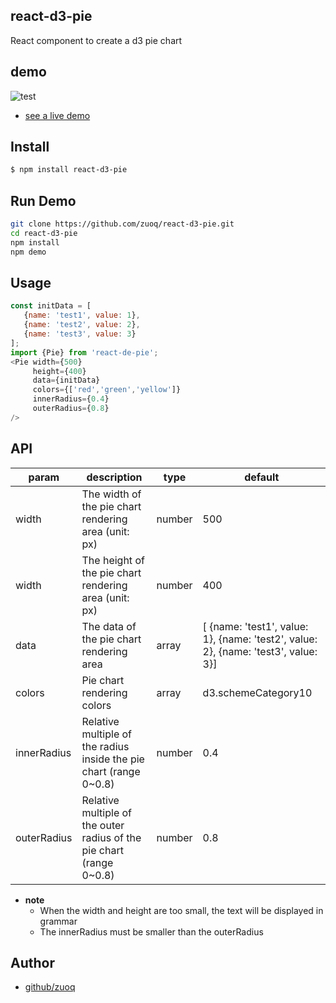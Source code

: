 ## react-d3-pie
React component to create a d3 pie chart

## demo
![test](https://dev.anumbrella.net/pic/pie-demo.png)

* [see a live demo](https://dev.anumbrella.net/pie/index.html)


## Install
```sh
$ npm install react-d3-pie
```

## Run Demo
```sh
git clone https://github.com/zuoq/react-d3-pie.git
cd react-d3-pie
npm install
npm demo
```



## Usage

```js
const initData = [
   {name: 'test1', value: 1},
   {name: 'test2', value: 2},
   {name: 'test3', value: 3}
];
import {Pie} from 'react-de-pie';
<Pie width={500}
     height={400}
     data={initData}
     colors={['red','green','yellow']}
     innerRadius={0.4}
     outerRadius={0.8}
/>

```

## API

|  param         |    description               |   type     |      default     |
|  -----       |   ---                |  ---       |   ---          |
|  width       |   The width of the pie chart rendering area (unit: px)  |  number     |   500         |
|  width       |   The height of the pie chart rendering area (unit: px) |  number     |   400         |
|  data        |    The data of the pie chart rendering area              |   array     |   [ {name: 'test1', value: 1}, {name: 'test2', value: 2}, {name: 'test3', value: 3}]    |
|  colors      |   Pie chart rendering colors       |   array     |  d3.schemeCategory10  |
|  innerRadius |   Relative multiple of the radius inside the pie chart (range 0~0.8)    |   number    |     0.4   ||
|  outerRadius | Relative multiple of the outer radius of the pie chart (range 0~0.8)     |    number    |    0.8    |

+ **note**
    - When the width and height are too small, the text will be displayed in grammar
    - The innerRadius must be smaller than the outerRadius

## Author
* [github/zuoq](https://github.com/zuoq)




